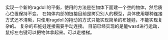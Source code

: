 实现一个新的ragdoll的平衡，使用的方法是在物体下面建一个空的物体，然后质心位置保持不变。
在物体内部的链接目前是拷贝别人的模型，具体使用哪种连接方式还不清晰，只使用ragdoll的拖动的方式只能实现简单的布娃娃，不能实现复杂的。
复杂的布娃娃连接需要手动连接。
目前已经实现的是能wasd进行运动，鼠标左右键可以把物体拿起来。可以走楼梯。
